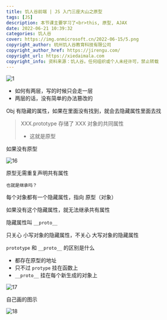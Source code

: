 ```yaml
---
title: 饥人谷前端 | JS 入门三座大山之原型
tags: [JS]
description: 本节课主要学习了<br>this, 原型, AJAX
date: 2022-06-21 10:39:32
categories: 饥人谷
cover: https://img.onmicrosoft.cn/2022-06-15/5.png
copyright_author: 杭州饥人谷教育科技有限公司
copyright_author_href: https://jirengu.com/
copyright_url: https://xiedaimala.com
copyright_info: 资料来源：饥人谷。任何组织或个人未经许可，禁止转载
---
```


![1](https://img.onmicrosoft.cn/2022-06-21/1.png)

- 如何有两层，写的时候只会走一层
- 两层的话，没有简单的办法篡改的

Obj 有隐藏的属性，如果在里面没有找到，就会去隐藏属性里面去找

> XXX.prototype 存储了 XXX 对象的共同属性
> - 这就是原型

如果没有原型

![16](https://img.onmicrosoft.cn/2022-06-21/16.png)

原型无需重复声明共有属性

`也就是继承吗？`

每个对象都有一个隐藏属性，指向 原型（对象）

如果没有这个隐藏属性，就无法继承共有属性

隐藏属性叫 `__proto__`

只关心 小写对象的隐藏属性，不关心 大写对象的隐藏属性

`prototype` 和 `__proto__` 的区别是什么
- 都存在原型的地址
- 只不过 `protype` 挂在函数上
- `__proto__` 挂在每个新生成的对象上

![17](https://img.onmicrosoft.cn/2022-06-21/17.png)

自己画的图示

![18](https://img.onmicrosoft.cn/2022-06-21/18.png)